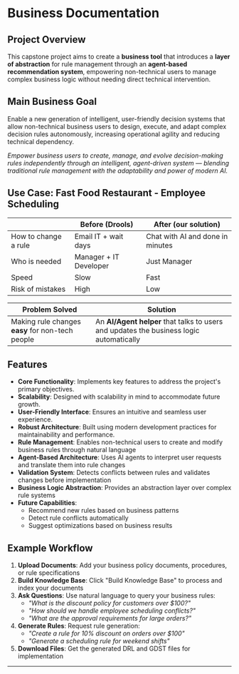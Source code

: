 # Business Documentation

## Project Overview

This capstone project aims to create a **business tool** that introduces a **layer of abstraction** for rule management through an **agent-based recommendation system**, empowering non-technical users to manage complex business logic without needing direct technical intervention.

## Main Business Goal
Enable a new generation of intelligent, user-friendly decision systems that allow non-technical business users to design, execute, and adapt complex decision rules autonomously, increasing operational agility and reducing technical dependency.

*Empower business users to create, manage, and evolve decision-making rules independently through an intelligent, agent-driven system — blending traditional rule management with the adaptability and power of modern AI.*

## Use Case: Fast Food Restaurant - Employee Scheduling

|  | Before (Drools) | After (our solution) |
| --- | --- | --- |
| How to change a rule | Email IT + wait days | Chat with AI and done in minutes |
| Who is needed | Manager + IT Developer | Just Manager |
| Speed | Slow | Fast |
| Risk of mistakes | High | Low |

| Problem Solved | Solution |
| --- | --- |
| Making rule changes **easy** for non-tech people | An **AI/Agent helper** that talks to users and updates the business logic automatically |

## Features

- **Core Functionality**: Implements key features to address the project's primary objectives.
- **Scalability**: Designed with scalability in mind to accommodate future growth.
- **User-Friendly Interface**: Ensures an intuitive and seamless user experience.
- **Robust Architecture**: Built using modern development practices for maintainability and performance.
- **Rule Management**: Enables non-technical users to create and modify business rules through natural language
- **Agent-Based Architecture**: Uses AI agents to interpret user requests and translate them into rule changes
- **Validation System**: Detects conflicts between rules and validates changes before implementation
- **Business Logic Abstraction**: Provides an abstraction layer over complex rule systems
- **Future Capabilities**:
  - Recommend new rules based on business patterns
  - Detect rule conflicts automatically
  - Suggest optimizations based on business results

## Example Workflow

1. **Upload Documents**: Add your business policy documents, procedures, or rule specifications
2. **Build Knowledge Base**: Click "Build Knowledge Base" to process and index your documents
3. **Ask Questions**: Use natural language to query your business rules:
   - *"What is the discount policy for customers over $100?"*
   - *"How should we handle employee scheduling conflicts?"*
   - *"What are the approval requirements for large orders?"*
4. **Generate Rules**: Request rule generation:
   - *"Create a rule for 10% discount on orders over $100"*
   - *"Generate a scheduling rule for weekend shifts"*
5. **Download Files**: Get the generated DRL and GDST files for implementation

---
